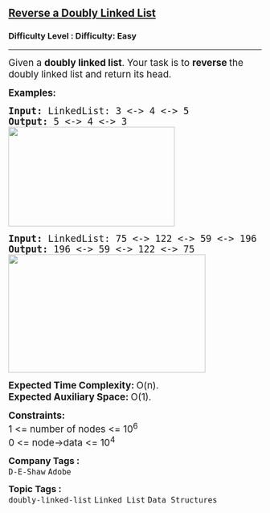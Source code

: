 <h2><a href="https://www.geeksforgeeks.org/problems/reverse-a-doubly-linked-list/1?utm_source=youtube&utm_medium=collab_striver_ytdescription&utm_campaign=reverse-a-doubly-linked-list">Reverse a Doubly Linked List</a></h2><h3>Difficulty Level : Difficulty: Easy</h3><hr><div class="problems_problem_content__Xm_eO" style="user-select: auto;"><p style="user-select: auto;"><span style="font-size: 14pt; user-select: auto;">Given a <strong style="user-select: auto;">doubly linked list</strong>. Your task is to <strong style="user-select: auto;">reverse </strong>the doubly linked list and return its head.</span></p>
<p style="user-select: auto;"><span style="font-size: 14pt; user-select: auto;"><strong style="user-select: auto;">Examples:</strong></span></p>
<pre style="user-select: auto;"><span style="font-size: 14pt; user-select: auto;"><strong style="user-select: auto;">Input: </strong>LinkedList: 3 &lt;-&gt; 4 &lt;-&gt; 5
<strong style="user-select: auto;">Output: </strong>5 &lt;-&gt; 4 &lt;-&gt; 3<br style="user-select: auto;"><img src="https://media.geeksforgeeks.org/img-practice/prod/addEditProblem/700137/Web/Other/blobid1_1724317926.png" width="331" height="198" style="user-select: auto;"><br style="user-select: auto;"></span></pre>
<pre style="user-select: auto;"><span style="font-size: 14pt; user-select: auto;"><strong style="user-select: auto;">Input: </strong>LinkedList: 75 &lt;-&gt; 122 &lt;-&gt; 59 &lt;-&gt; 196
<strong style="user-select: auto;">Output: </strong>196 &lt;-&gt; 59 &lt;-&gt; 122 &lt;-&gt; 75<br style="user-select: auto;"><img src="https://media.geeksforgeeks.org/img-practice/prod/addEditProblem/700137/Web/Other/blobid0_1724317913.png" width="392" height="235" style="user-select: auto;"><br style="user-select: auto;"></span></pre>
<p style="user-select: auto;"><span style="font-size: 14pt; user-select: auto;"><strong style="user-select: auto;">Expected Time Complexity:&nbsp;</strong>O(n).<br style="user-select: auto;"><strong style="user-select: auto;">Expected Auxiliary Space:&nbsp;</strong>O(1).</span></p>
<p style="user-select: auto;"><span style="font-size: 14pt; user-select: auto;"><strong style="user-select: auto;">Constraints:</strong><br style="user-select: auto;">1 &lt;= number of nodes &lt;= 10<sup style="user-select: auto;">6</sup><br style="user-select: auto;">0 &lt;= node-&gt;data &lt;= 10<sup style="user-select: auto;">4</sup></span></p></div><p><span style=font-size:18px><strong>Company Tags : </strong><br><code>D-E-Shaw</code>&nbsp;<code>Adobe</code>&nbsp;<br><p><span style=font-size:18px><strong>Topic Tags : </strong><br><code>doubly-linked-list</code>&nbsp;<code>Linked List</code>&nbsp;<code>Data Structures</code>&nbsp;